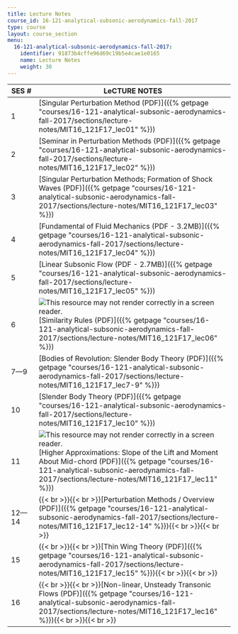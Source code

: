 ```yaml
---
title: Lecture Notes
course_id: 16-121-analytical-subsonic-aerodynamics-fall-2017
type: course
layout: course_section
menu:
  16-121-analytical-subsonic-aerodynamics-fall-2017:
    identifier: 91873b4cffe96d69c19b5e4cae1e0165
    name: Lecture Notes
    weight: 30
---
```

| SES # | LeCTURE NOTES |
| --- | --- |
| 1 | [Singular Perturbation Method (PDF)]({{% getpage "courses/16-121-analytical-subsonic-aerodynamics-fall-2017/sections/lecture-notes/MIT16_121F17_lec01" %}}) |
| 2 | [Seminar in Perturbation Methods (PDF)]({{% getpage "courses/16-121-analytical-subsonic-aerodynamics-fall-2017/sections/lecture-notes/MIT16_121F17_lec02" %}}) |
| 3 | [Singular Perturbation Methods; Formation of Shock Waves (PDF)]({{% getpage "courses/16-121-analytical-subsonic-aerodynamics-fall-2017/sections/lecture-notes/MIT16_121F17_lec03" %}}) |
| 4 | [Fundamental of Fluid Mechanics (PDF - 3.2MB)]({{% getpage "courses/16-121-analytical-subsonic-aerodynamics-fall-2017/sections/lecture-notes/MIT16_121F17_lec04" %}}) |
| 5 | [Linear Subsonic Flow (PDF - 2.7MB)]({{% getpage "courses/16-121-analytical-subsonic-aerodynamics-fall-2017/sections/lecture-notes/MIT16_121F17_lec05" %}}) |
| 6 | ![This resource may not render correctly in a screen reader.](/images/inacessible.gif)[Similarity Rules (PDF)]({{% getpage "courses/16-121-analytical-subsonic-aerodynamics-fall-2017/sections/lecture-notes/MIT16_121F17_lec06" %}}) |
| 7—9 | [Bodies of Revolution: Slender Body Theory (PDF)]({{% getpage "courses/16-121-analytical-subsonic-aerodynamics-fall-2017/sections/lecture-notes/MIT16_121F17_lec7-9" %}}) |
| 10 | [Slender Body Theory (PDF)]({{% getpage "courses/16-121-analytical-subsonic-aerodynamics-fall-2017/sections/lecture-notes/MIT16_121F17_lec10" %}}) |
| 11 | ![This resource may not render correctly in a screen reader.](/images/inacessible.gif)[Higher Approximations: Slope of the Lift and Moment About Mid-chord (PDF)]({{% getpage "courses/16-121-analytical-subsonic-aerodynamics-fall-2017/sections/lecture-notes/MIT16_121F17_lec11" %}}) |
| 12—14 | {{< br >}}{{< br >}}[Perturbation Methods / Overview (PDF)]({{% getpage "courses/16-121-analytical-subsonic-aerodynamics-fall-2017/sections/lecture-notes/MIT16_121F17_lec12-14" %}}){{< br >}}{{< br >}} |
| 15 | {{< br >}}{{< br >}}[Thin Wing Theory (PDF)]({{% getpage "courses/16-121-analytical-subsonic-aerodynamics-fall-2017/sections/lecture-notes/MIT16_121F17_lec15" %}}){{< br >}}{{< br >}} |
| 16 | {{< br >}}{{< br >}}[Non-linear, Unsteady Transonic Flows (PDF)]({{% getpage "courses/16-121-analytical-subsonic-aerodynamics-fall-2017/sections/lecture-notes/MIT16_121F17_lec16" %}}){{< br >}}{{< br >}}